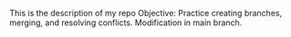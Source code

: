This is the description of my repo
Objective: Practice creating branches, merging, and resolving conflicts.
Modification in main branch.
